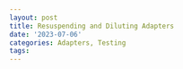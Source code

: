 ```yaml
---
layout: post
title: Resuspending and Diluting Adapters
date: '2023-07-06'
categories: Adapters, Testing
tags: 
---
```

